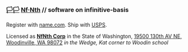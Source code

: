 
### [🏳🏳](https://xn--en8ha.ws) [Nf·Nth](https://nfnth.com) // software on infinitive-basis

Register with [name.com](https://www.name.com). Ship with [USPS](https://www.usps.com/business/web-tools-apis/documentation-updates.htm).

Licensed as [**NfNth Corp**](https://secure.dor.wa.gov/) in the State of Washington, [19500 130th AV NE, Woodinville, WA 98072](https://blue.kingcounty.com/Assessor/eRealProperty/Dashboard.aspx?ParcelNbr=1428900123) *in the Wedge, Kat corner to Woodin school*
